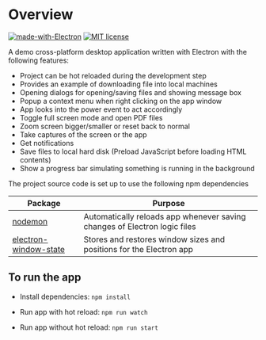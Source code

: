 # Overview

[![made-with-Electron](https://img.shields.io/badge/Made%20with-Electron-1f425f.svg)](https://www.electronjs.org/)
[![MIT license](https://img.shields.io/badge/License-MIT-blue.svg)](https://mit-license.org/)

A demo cross-platform desktop application written with Electron with the following features:

* Project can be hot reloaded during the development step
* Provides an example of downloading file into local machines
* Opening dialogs for opening/saving files and showing message box
* Popup a context menu when right clicking on the app window
* App looks into the power event to act accordingly
* Toggle full screen mode and open PDF files
* Zoom screen bigger/smaller or reset back to normal
* Take captures of the screen or the app
* Get notifications
* Save files to local hard disk (Preload JavaScript before loading HTML contents)
* Show a progress bar simulating something is running in the background

The project source code is set up to use the following npm dependencies

|Package |Purpose |
|--------|--------|
|[nodemon](https://www.npmjs.com/package/nodemon) | Automatically reloads app whenever saving changes of Electron logic files|
|[electron-window-state](https://www.npmjs.com/package/electron-window-state) |Stores and restores window sizes and positions for the Electron app |

## To run the app

* Install dependencies:
`npm install`

* Run app with hot reload:
`npm run watch`

* Run app without hot reload:
`npm run start`
